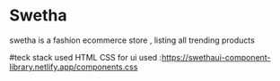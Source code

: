 
# Swetha 
swetha is a fashion ecommerce store , listing all trending products 

#teck stack used
HTML
CSS
for ui used :https://swethaui-component-library.netlify.app/components.css

